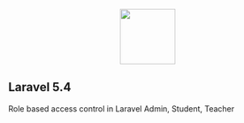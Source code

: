 <p align="center"><img src="http://programmer.lk/assets/img/logo.png" width="100"></p>

## Laravel 5.4
Role based access control in Laravel
Admin, Student, Teacher

